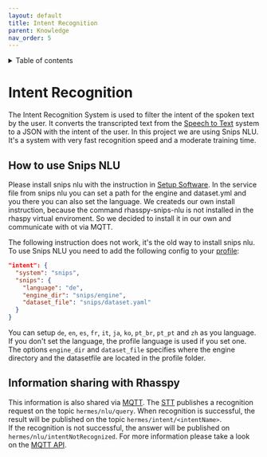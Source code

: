 ```yaml
---
layout: default
title: Intent Recognition
parent: Knowledge
nav_order: 5
---
```

<details close markdown="block">
  <summary>
    Table of contents
  </summary>
  {: .text-delta }
1. TOC
{:toc}
</details>

# Intent Recognition
The Intent Recognition System is used to filter the intent of the spoken text by the user. 
It converts the transcripted text from the [Speech to Text](/pages/knowledge/speech-to-text) system to a JSON with the 
intent of the user. In this project we are using Snips NLU. It's a system with very fast recognition speed and a 
moderate training time.

## How to use Snips NLU
Please install snips nlu with the instruction in [Setup Software](pages/startup/setup-software#8-install-snips-nlu).
In the service file from snips nlu you can set a path for the engine and dataset.yml and you there you can also set the language.
We createds our own install instruction, because the command rhasspy-snips-nlu is not installed in the rhaspy virtual enviroment.
So we decided to install it in our own and communicate with ot via MQTT.

The following instruction does not work, it's the old way to install snips nlu.
To use Snips NLU you need to add the following config to your [profile](/pages/knowledge/profile):
```json
"intent": {
  "system": "snips",
  "snips": {
    "language": "de",
    "engine_dir": "snips/engine",
    "dataset_file": "snips/dataset.yaml"
  }
}
```
You can setup ``de``, ``en``, ``es``, ``fr``, ``it``, ``ja``, ``ko``, ``pt_br``, ``pt_pt`` and ``zh`` as you language. 
If you don't set the language, the profile language is used if you set one.
The options ``engine_dir`` and ``dataset_file`` specifies where the engine directory and the datasetfile are located 
in the profile folder.

## Information sharing with Rhasspy
This information is also shared via [MQTT](/pages/knowledge/mqtt).
The [STT](/pages/knowledge/speech-to-text) publishes a recognition request on the topic ``hermes/nlu/query``.
When recognition is successful, the result will be published on the topic ``hermes/intent/<intentName>``.  
If the recognition is not successful, the answer will be published on ``hermes/nlu/intentNotRecognized``. 
For more information please take a look on the [MQTT API](https://rhasspy.readthedocs.io/en/latest/reference/#natural-language-understanding).
